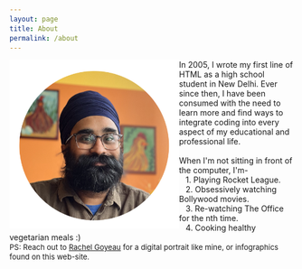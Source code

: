 ```yaml
---
layout: page
title: About
permalink: /about
---
```

<img src="/assets/about/portrait.jpg" alt="Janpreet-Singh-portrait" style="width:300px; float: left"/>
In 2005, I wrote my first line of HTML as a high school student in New Delhi.  Ever since then, I have been consumed with the need to learn more and find ways to integrate coding into every aspect of my educational and professional life. <br /><br />
When I'm not sitting in front of the computer, I'm-<br />
&nbsp;&nbsp;&nbsp;1. Playing Rocket League.<br />
&nbsp;&nbsp;&nbsp;2. Obsessively watching Bollywood movies.<br />
&nbsp;&nbsp;&nbsp;3. Re-watching The Office for the nth time.<br />
&nbsp;&nbsp;&nbsp;4. Cooking healthy vegetarian meals :)
<br />
<font size="2">PS: Reach out to <a href="https://www.rvgillustration.com/" target="_blank">Rachel Goyeau</a> for a digital portrait like mine, or infographics found on this web-site. </font>